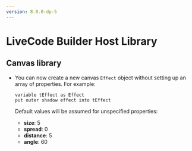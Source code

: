```yaml
---
version: 8.0.0-dp-5
---
```

# LiveCode Builder Host Library
## Canvas library

* You can now create a new canvas `Effect` object without setting up
  an array of properties.  For example:

      variable tEffect as Effect
      put outer shadow effect into tEffect

  Default values will be assumed for unspecified properties:

  * **size**: 5
  * **spread**: 0
  * **distance**: 5
  * **angle**: 60

